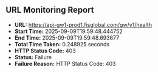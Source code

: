 ## URL Monitoring Report

- **URL:** https://api-gw1-prod1.fisglobal.com/gw/v1/health
- **Start Time:** 2025-09-09T19:59:48.444752
- **End Time:** 2025-09-09T19:59:48.693677
- **Total Time Taken:** 0.248925 seconds
- **HTTP Status Code:** 403
- **Status:** Failure
- **Failure Reason:** HTTP Status Code: 403
